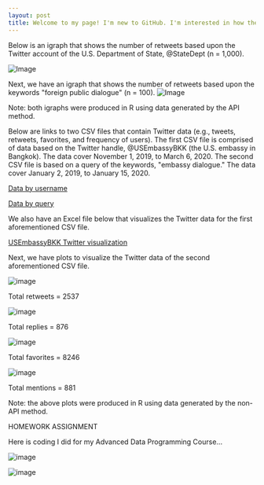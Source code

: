 ```yaml
---
layout: post
title: Welcome to my page! I'm new to GitHub. I'm interested in how the U.S. Government engages with foreign publics. 
---
```

Below is an igraph that shows the number of retweets based upon the Twitter account of the U.S. Department of State, @StateDept (n = 1,000).

![Image](https://raw.githubusercontent.com/MarcusMMS/marcusmms.github.io/master/_posts/State%20Department%20igraph.png)

Next, we have an igraph that shows the number of retweets based upon the keywords "foreign public dialogue" (n = 100).
![Image](https://raw.githubusercontent.com/MarcusMMS/marcusmms.github.io/master/Keyword%20-%20Foreign%20Public%20Dialogue.png)

Note: both igraphs were produced in R using data generated by the API method.

Below are links to two CSV files that contain Twitter data (e.g., tweets, retweets, favorites, and frequency of users). The first CSV file is comprised of data based on the Twitter handle, @USEmbassyBKK (the U.S. embassy in Bangkok). The data cover November 1, 2019, to March 6, 2020. The second CSV file is based on a query of the keywords, "embassy dialogue." The data cover January 2, 2019, to January 15, 2020.

[Data by username](https://github.com/MarcusMMS/marcusmms.github.io/blob/master/Username%20-%20USEmbassyBKK.csv)

[Data by query](https://github.com/MarcusMMS/marcusmms.github.io/blob/master/Query%20-%20Embassydialogue.csv)

We also have an Excel file below that visualizes the Twitter data for the first aforementioned CSV file.

[USEmbassyBKK Twitter visualization](https://github.com/MarcusMMS/marcusmms.github.io/blob/master/_posts/Visualize%202.xlsx)

Next, we have plots to visualize the Twitter data of the second aforementioned CSV file.

![image](https://raw.githubusercontent.com/MarcusMMS/marcusmms.github.io/master/Retweets.png)

Total retweets = 2537

![image](https://raw.githubusercontent.com/MarcusMMS/marcusmms.github.io/master/Replies.png)

Total replies = 876

![image](https://raw.githubusercontent.com/MarcusMMS/marcusmms.github.io/master/Favorites.png)

Total favorites = 8246

![image](https://raw.githubusercontent.com/MarcusMMS/marcusmms.github.io/master/Mentions.png)

Total mentions = 881

Note: the above plots were produced in R using data generated by the non-API method.

HOMEWORK ASSIGNMENT

Here is coding I did for my Advanced Data Programming Course...

![image](https://raw.githubusercontent.com/MarcusMMS/marcusmms.github.io/master/HW6p1.png)

![image](https://raw.githubusercontent.com/MarcusMMS/marcusmms.github.io/master/_posts/HW6p3.png)





